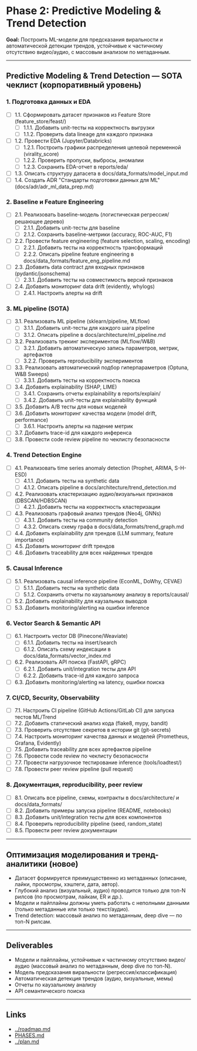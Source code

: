 # Phase 2: Predictive Modeling & Trend Detection

**Goal:** Построить ML-модели для предсказания виральности и автоматической детекции трендов, устойчивые к частичному отсутствию видео/аудио, с массовым анализом по метаданным.

---

## Predictive Modeling & Trend Detection — SOTA чеклист (корпоративный уровень)

### 1. Подготовка данных и EDA
- [ ] 1.1. Сформировать датасет признаков из Feature Store (feature_store/feast/)
  - [ ] 1.1.1. Добавить unit-тесты на корректность выгрузки
  - [ ] 1.1.2. Проверить data lineage для каждого признака
- [ ] 1.2. Провести EDA (Jupyter/Databricks)
  - [ ] 1.2.1. Построить графики распределения целевой переменной (virality_score)
  - [ ] 1.2.2. Проверить пропуски, выбросы, аномалии
  - [ ] 1.2.3. Сохранить EDA-отчет в reports/eda/
- [ ] 1.3. Описать структуру датасета в docs/data_formats/model_input.md
- [ ] 1.4. Создать ADR "Стандарты подготовки данных для ML" (docs/adr/adr_ml_data_prep.md)

### 2. Baseline и Feature Engineering
- [ ] 2.1. Реализовать baseline-модель (логистическая регрессия/решающее дерево)
  - [ ] 2.1.1. Добавить unit-тесты для baseline
  - [ ] 2.1.2. Сохранить baseline-метрики (accuracy, ROC-AUC, F1)
- [ ] 2.2. Провести feature engineering (feature selection, scaling, encoding)
  - [ ] 2.2.1. Добавить тесты на корректность трансформаций
  - [ ] 2.2.2. Описать pipeline feature engineering в docs/data_formats/feature_eng_pipeline.md
- [ ] 2.3. Добавить data contract для входных признаков (pydantic/jsonschema)
  - [ ] 2.3.1. Добавить тесты на совместимость версий признаков
- [ ] 2.4. Добавить мониторинг data drift (evidently, whylogs)
  - [ ] 2.4.1. Настроить алерты на drift

### 3. ML pipeline (SOTA)
- [ ] 3.1. Реализовать ML pipeline (sklearn/pipeline, MLflow)
  - [ ] 3.1.1. Добавить unit-тесты для каждого шага pipeline
  - [ ] 3.1.2. Описать pipeline в docs/architecture/ml_pipeline.md
- [ ] 3.2. Реализовать трекинг экспериментов (MLflow/W&B)
  - [ ] 3.2.1. Добавить автоматическую запись параметров, метрик, артефактов
  - [ ] 3.2.2. Проверить reproducibility экспериментов
- [ ] 3.3. Реализовать автоматический подбор гиперпараметров (Optuna, W&B Sweeps)
  - [ ] 3.3.1. Добавить тесты на корректность поиска
- [ ] 3.4. Добавить explainability (SHAP, LIME)
  - [ ] 3.4.1. Сохранить отчеты explainability в reports/explain/
  - [ ] 3.4.2. Добавить unit-тесты для explainability функций
- [ ] 3.5. Добавить A/B тесты для новых моделей
- [ ] 3.6. Добавить мониторинг качества модели (model drift, performance)
  - [ ] 3.6.1. Настроить алерты на падение метрик
- [ ] 3.7. Добавить trace-id для каждого инференса
- [ ] 3.8. Провести code review pipeline по чеклисту безопасности

### 4. Trend Detection Engine
- [ ] 4.1. Реализовать time series anomaly detection (Prophet, ARIMA, S-H-ESD)
  - [ ] 4.1.1. Добавить тесты на synthetic data
  - [ ] 4.1.2. Описать pipeline в docs/architecture/trend_detection.md
- [ ] 4.2. Реализовать кластеризацию аудио/визуальных признаков (DBSCAN/HDBSCAN)
  - [ ] 4.2.1. Добавить тесты на корректность кластеризации
- [ ] 4.3. Реализовать графовый анализ трендов (Neo4j, GNNs)
  - [ ] 4.3.1. Добавить тесты на community detection
  - [ ] 4.3.2. Описать схему графа в docs/data_formats/trend_graph.md
- [ ] 4.4. Добавить explainability для трендов (LLM summary, feature importance)
- [ ] 4.5. Добавить мониторинг drift трендов
- [ ] 4.6. Добавить traceability для всех найденных трендов

### 5. Causal Inference
- [ ] 5.1. Реализовать causal inference pipeline (EconML, DoWhy, CEVAE)
  - [ ] 5.1.1. Добавить тесты на synthetic data
  - [ ] 5.1.2. Сохранить отчеты по каузальному анализу в reports/causal/
- [ ] 5.2. Добавить explainability для каузальных выводов
- [ ] 5.3. Добавить monitoring/alerting на ошибки inference

### 6. Vector Search & Semantic API
- [ ] 6.1. Настроить vector DB (Pinecone/Weaviate)
  - [ ] 6.1.1. Добавить тесты на insert/search
  - [ ] 6.1.2. Описать схему индексации в docs/data_formats/vector_index.md
- [ ] 6.2. Реализовать API поиска (FastAPI, gRPC)
  - [ ] 6.2.1. Добавить unit/integration тесты для API
  - [ ] 6.2.2. Добавить trace-id для каждого запроса
- [ ] 6.3. Добавить monitoring/alerting на latency, ошибки поиска

### 7. CI/CD, Security, Observability
- [ ] 7.1. Настроить CI pipeline (GitHub Actions/GitLab CI) для запуска тестов ML/Trend
- [ ] 7.2. Добавить статический анализ кода (flake8, mypy, bandit)
- [ ] 7.3. Проверить отсутствие секретов в истории git (git-secrets)
- [ ] 7.4. Настроить мониторинг качества данных и моделей (Prometheus, Grafana, Evidently)
- [ ] 7.5. Добавить traceability для всех артефактов pipeline
- [ ] 7.6. Провести code review по чеклисту безопасности
- [ ] 7.7. Провести нагрузочное тестирование inference (tools/loadtest/)
- [ ] 7.8. Провести peer review pipeline (pull request)

### 8. Документация, reproducibility, peer review
- [ ] 8.1. Описать все pipeline, схемы, контракты в docs/architecture/ и docs/data_formats/
- [ ] 8.2. Добавить примеры запуска pipeline (README, notebooks)
- [ ] 8.3. Добавить unit/integration тесты для всех компонентов
- [ ] 8.4. Проверить reproducibility pipeline (seed, random_state)
- [ ] 8.5. Провести peer review документации

---

## Оптимизация моделирования и тренд-аналитики (новое)
- Датасет формируется преимущественно из метаданных (описание, лайки, просмотры, хэштеги, дата, автор).
- Глубокий анализ (визуальный, аудио) проводится только для топ-N рилсов (по просмотрам, лайкам, ER и др.).
- Модели и пайплайны должны уметь работать с неполными данными (только метаданные или только текст/аудио).
- Trend detection: массовый анализ по метаданным, deep dive — по топ-N рилсам.

---

## Deliverables
- Модели и пайплайны, устойчивые к частичному отсутствию видео/аудио (массовый анализ по метаданным, deep dive по топ-N).
- Модель предсказания виральности (регрессия/классификация)
- Автоматическая детекция трендов (аудио, визуальные, мемы)
- Отчеты по каузальному анализу
- API семантического поиска

---

## Links
- [../roadmap.md](../roadmap.md)
- [PHASES.md](./PHASES.md)
- [../plan.md](../plan.md) 